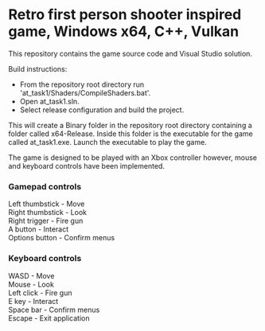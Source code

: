 # Retro first person shooter inspired game, Windows x64, C++, Vulkan

This repository contains the game source code and Visual Studio solution.

Build instructions:
- From the repository root directory run 'at_task1/Shaders/CompileShaders.bat'.
- Open at_task1.sln.
- Select release configuration and build the project.

This will create a Binary folder in the repository root directory containing a folder called x64-Release. Inside this folder is the executable for the game called at_task1.exe. Launch the executable to play the game.

The game is designed to be played with an Xbox controller however, mouse and keyboard controls have been implemented. 

### Gamepad controls  
Left thumbstick - Move  
Right thumbstick - Look  
Right trigger - Fire gun  
A button - Interact  
Options button - Confirm menus  

### Keyboard controls  
WASD - Move  
Mouse - Look  
Left click - Fire gun  
E key - Interact  
Space bar - Confirm menus  
Escape - Exit application  
